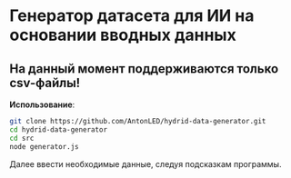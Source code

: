 # Генератор датасета для ИИ на основании вводных данных

## На данный момент поддерживаются только csv-файлы!

**Использование**: 
```bash
git clone https://github.com/AntonLED/hydrid-data-generator.git
cd hydrid-data-generator
cd src 
node generator.js
```
Далее ввести необходимые данные, следуя подсказкам программы. 
